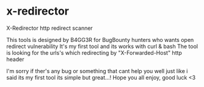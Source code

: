 # x-redirector
X-Redirector http redirect scanner

This tools is designed by B4GG3R for BugBounty hunters who wants open redirect vulnerability
It's my first tool and its works with curl & bash
The tool is looking for the urls's which redirecting by "X-Forwarded-Host" http header

I'm sorry if ther's any bug or something that cant help you well just like i said its my first tool
its simple but great...!
Hope you all enjoy, good luck <3
